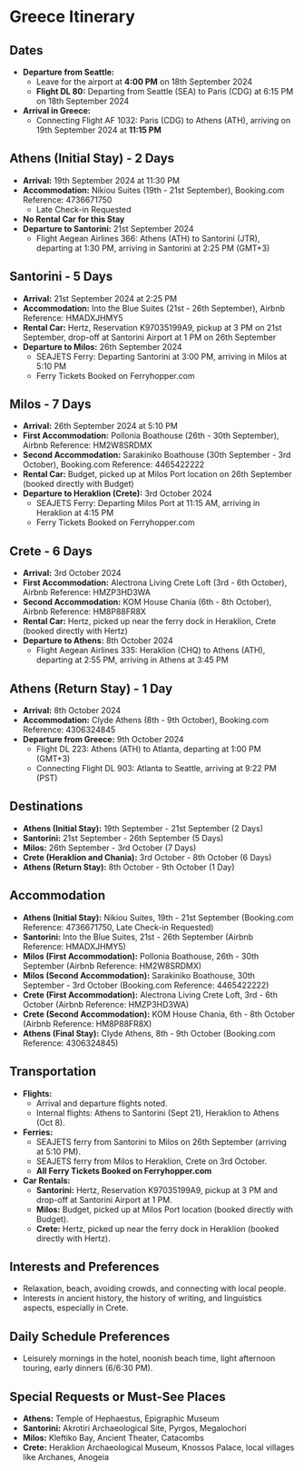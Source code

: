 # Greece Itinerary

## Dates
- **Departure from Seattle:**  
  - Leave for the airport at **4:00 PM** on 18th September 2024  
  - **Flight DL 80:** Departing from Seattle (SEA) to Paris (CDG) at 6:15 PM on 18th September 2024  
- **Arrival in Greece:**  
  - Connecting Flight AF 1032: Paris (CDG) to Athens (ATH), arriving on 19th September 2024 at **11:15 PM**

## Athens (Initial Stay) - 2 Days
- **Arrival:** 19th September 2024 at 11:30 PM
- **Accommodation:** Nikiou Suites (19th - 21st September), Booking.com Reference: 4736671750  
  - Late Check-in Requested
- **No Rental Car for this Stay**
- **Departure to Santorini:** 21st September 2024  
  - Flight Aegean Airlines 366: Athens (ATH) to Santorini (JTR), departing at 1:30 PM, arriving in Santorini at 2:25 PM (GMT+3)

## Santorini - 5 Days
- **Arrival:** 21st September 2024 at 2:25 PM  
- **Accommodation:** Into the Blue Suites (21st - 26th September), Airbnb Reference: HMADXJHMY5  
- **Rental Car:** Hertz, Reservation K97035199A9, pickup at 3 PM on 21st September, drop-off at Santorini Airport at 1 PM on 26th September  
- **Departure to Milos:** 26th September 2024  
  - SEAJETS Ferry: Departing Santorini at 3:00 PM, arriving in Milos at 5:10 PM  
  - Ferry Tickets Booked on Ferryhopper.com

## Milos - 7 Days
- **Arrival:** 26th September 2024 at 5:10 PM  
- **First Accommodation:** Pollonia Boathouse (26th - 30th September), Airbnb Reference: HM2W8SRDMX  
- **Second Accommodation:** Sarakiniko Boathouse (30th September - 3rd October), Booking.com Reference: 4465422222  
- **Rental Car:** Budget, picked up at Milos Port location on 26th September (booked directly with Budget)  
- **Departure to Heraklion (Crete):** 3rd October 2024  
  - SEAJETS Ferry: Departing Milos Port at 11:15 AM, arriving in Heraklion at 4:15 PM  
  - Ferry Tickets Booked on Ferryhopper.com

## Crete - 6 Days
- **Arrival:** 3rd October 2024  
- **First Accommodation:** Alectrona Living Crete Loft (3rd - 6th October), Airbnb Reference: HMZP3HD3WA  
- **Second Accommodation:** KOM House Chania (6th - 8th October), Airbnb Reference: HM8P88FR8X  
- **Rental Car:** Hertz, picked up near the ferry dock in Heraklion, Crete (booked directly with Hertz)  
- **Departure to Athens:** 8th October 2024  
  - Flight Aegean Airlines 335: Heraklion (CHQ) to Athens (ATH), departing at 2:55 PM, arriving in Athens at 3:45 PM

## Athens (Return Stay) - 1 Day
- **Arrival:** 8th October 2024  
- **Accommodation:** Clyde Athens (8th - 9th October), Booking.com Reference: 4306324845  
- **Departure from Greece:** 9th October 2024  
  - Flight DL 223: Athens (ATH) to Atlanta, departing at 1:00 PM (GMT+3)  
  - Connecting Flight DL 903: Atlanta to Seattle, arriving at 9:22 PM (PST)

## Destinations
- **Athens (Initial Stay):** 19th September - 21st September (2 Days)
- **Santorini:** 21st September - 26th September (5 Days)
- **Milos:** 26th September - 3rd October (7 Days)
- **Crete (Heraklion and Chania):** 3rd October - 8th October (6 Days)
- **Athens (Return Stay):** 8th October - 9th October (1 Day)

## Accommodation
- **Athens (Initial Stay):** Nikiou Suites, 19th - 21st September (Booking.com Reference: 4736671750, Late Check-in Requested)
- **Santorini:** Into the Blue Suites, 21st - 26th September (Airbnb Reference: HMADXJHMY5)
- **Milos (First Accommodation):** Pollonia Boathouse, 26th - 30th September (Airbnb Reference: HM2W8SRDMX)
- **Milos (Second Accommodation):** Sarakiniko Boathouse, 30th September - 3rd October (Booking.com Reference: 4465422222)
- **Crete (First Accommodation):** Alectrona Living Crete Loft, 3rd - 6th October (Airbnb Reference: HMZP3HD3WA)
- **Crete (Second Accommodation):** KOM House Chania, 6th - 8th October (Airbnb Reference: HM8P88FR8X)
- **Athens (Final Stay):** Clyde Athens, 8th - 9th October (Booking.com Reference: 4306324845)

## Transportation
- **Flights:**
  - Arrival and departure flights noted.
  - Internal flights: Athens to Santorini (Sept 21), Heraklion to Athens (Oct 8).
- **Ferries:**
  - SEAJETS ferry from Santorini to Milos on 26th September (arriving at 5:10 PM).
  - SEAJETS ferry from Milos to Heraklion, Crete on 3rd October.
  - **All Ferry Tickets Booked on Ferryhopper.com**
- **Car Rentals:**
  - **Santorini:** Hertz, Reservation K97035199A9, pickup at 3 PM and drop-off at Santorini Airport at 1 PM.
  - **Milos:** Budget, picked up at Milos Port location (booked directly with Budget).
  - **Crete:** Hertz, picked up near the ferry dock in Heraklion (booked directly with Hertz).

## Interests and Preferences
- Relaxation, beach, avoiding crowds, and connecting with local people.
- Interests in ancient history, the history of writing, and linguistics aspects, especially in Crete.

## Daily Schedule Preferences
- Leisurely mornings in the hotel, noonish beach time, light afternoon touring, early dinners (6/6:30 PM).

## Special Requests or Must-See Places
- **Athens:** Temple of Hephaestus, Epigraphic Museum
- **Santorini:** Akrotiri Archaeological Site, Pyrgos, Megalochori
- **Milos:** Kleftiko Bay, Ancient Theater, Catacombs
- **Crete:** Heraklion Archaeological Museum, Knossos Palace, local villages like Archanes, Anogeia